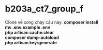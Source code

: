 # b203a_ct7_group_f
Clone về xong chạy câu này:
<b>
composer install <br />
mv .env.example .env <br />
php artisan cache:clear <br />
composer dump-autoload <br />
php artisan key:generate
</b>
